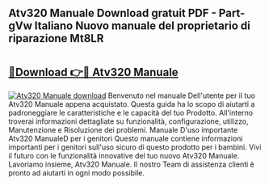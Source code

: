 ## Atv320 Manuale Download gratuit PDF - Part-gVw Italiano Nuovo manuale del proprietario di riparazione Mt8LR

# <h2><a href="http://dffwli.blite.top/?on=Atv320+Manuale">🔗Download 👉🔴 Atv320 Manuale</a></h2>

[![Atv320 Manuale download](https://i.imgur.com/lujVjoI.png)](http://dffwli.blite.top/?on=Atv320+Manuale)
Benvenuto nel manuale Dell'utente per il tuo Atv320 Manuale appena acquistato. Questa guida ha lo scopo di aiutarti a padroneggiare le caratteristiche e le capacità del tuo Prodotto. All'interno troverai informazioni dettagliate su funzionalità, configurazione, utilizzo, Manutenzione e Risoluzione dei problemi. Manuale D'uso importante Atv320 ManualeD per i genitori Questo manuale contiene informazioni importanti per i genitori sull'uso sicuro di questo prodotto per i bambini. Vivi il futuro con le funzionalità innovative del tuo nuovo Atv320 Manuale. Lavoriamo insieme, Atv320 Manuale. Il nostro Team di assistenza clienti è pronto ad aiutarti in ogni modo possibile.
